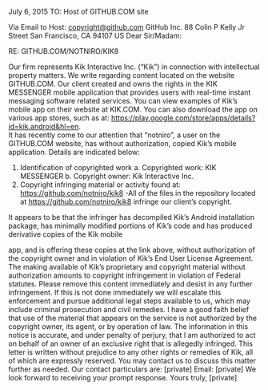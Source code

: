 July 6, 2015
TO: Host of GITHUB.COM site

Via Email to Host:  copyright@github.com
GitHub Inc.
88 Colin P Kelly Jr Street
San Francisco, CA 94107
US
Dear Sir/Madam:

RE: GITHUB.COM/NOTNIRO/KIK8

Our firm represents Kik Interactive Inc. (“Kik”) in connection with intellectual property matters. We write regarding content located on the website GITHUB.COM.
Our client created and owns the rights in the KIK MESSENGER mobile application that provides users with real-time instant messaging software related services.  You can view examples of Kik’s mobile app on their website at KIK.COM.  You can also download the app on various app stores, such as at: https://play.google.com/store/apps/details?id=kik.android&hl=en.   
It has recently come to our attention that “notniro”, a user on the GITHUB.COM website, has without authorization, copied Kik’s mobile application.  Details are indicated below:

1.	Identification of copyrighted work
a.	Copyrighted work: KIK MESSENGER
b.	Copyright owner: Kik Interactive Inc.
2.	Copyright infringing material or activity found at: https://github.com/notniro/kik8 -All of the files in the repository located at https://github.com/notniro/kik8 infringe our client’s copyright.

It appears to be that the infringer has decompiled Kik’s Android installation package, has minimally modified portions of Kik’s code and has produced derivative copies of the Kik mobile

app, and is offering these copies at the link above, without authorization of the copyright owner and in violation of Kik’s End User License Agreement.
The making available of Kik’s proprietary and copyright material without authorization amounts to copyright infringement in violation of Federal statutes.
Please remove this content immediately and desist in any further infringement.  If this is not done immediately we will escalate this enforcement and pursue additional legal steps available to us, which may include criminal prosecution and civil remedies.
I have a good faith belief that use of the material that appears on the service is not authorized by the copyright owner, its agent, or by operation of law.  The information in this notice is accurate, and under penalty of perjury, that I am authorized to act on behalf of an owner of an exclusive right that is allegedly infringed.
This letter is written without prejudice to any other rights or remedies of Kik, all of which are expressly reserved.
You may contact us to discuss this matter further as needed.  Our contact particulars are:
[private]
Email: [private]
We look forward to receiving your prompt response.
Yours truly,
[private]
